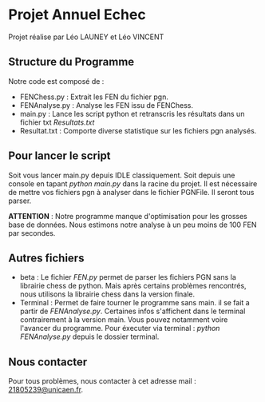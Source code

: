 # Projet Annuel Echec

Projet réalise par Léo LAUNEY et Léo VINCENT

## Structure du Programme

Notre code est composé de :

- FENChess.py : Extrait les FEN du fichier pgn.
- FENAnalyse.py : Analyse les FEN issu de FENChess.
- main.py : Lance les script python et retranscris les résultats dans un fichier txt *Resultats.txt*
- Resultat.txt : Comporte diverse statistique sur les fichiers pgn analysés.

## Pour lancer le script

Soit vous lancer main.py depuis IDLE classiquement. Soit depuis une console en tapant *python main.py* dans la racine du projet.
Il est nécessaire de mettre vos fichiers pgn à analyser dans le fichier PGNFile. Il seront tous parser.

**ATTENTION** : Notre programme manque d'optimisation pour les grosses base de données. Nous estimons notre analyse à un peu moins de 100 FEN par secondes.

## Autres fichiers

- beta : Le fichier *FEN.py* permet de parser les fichiers PGN sans la librairie chess de python. Mais après certains problèmes rencontrés, nous utilisons la librairie chess dans la version finale.
- Terminal : Permet de faire tourner le programme sans main. il se fait a partir de *FENAnalyse.py*. Certaines infos s'affichent dans le terminal contrairement à la version main. Vous pouvez notamment voire l'avancer du programme. Pour éxecuter via terminal : *python FENAnalyse.py* depuis le dossier terminal.

## Nous contacter

Pour tous problèmes, nous contacter à cet adresse mail : 21805239@unicaen.fr.